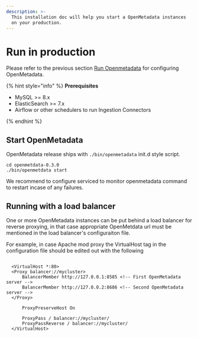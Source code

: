 ```yaml
---
description: >-
  This installation doc will help you start a OpenMetadata instances
  on your production.
---
```



# Run in production

Please refer to the previous section [Run Openmetadata](install/run-openmetadata.md) for configuring OpenMetadata.

{% hint style="info" %}
**Prerequisites**

* MySQL &gt;= 8.x
* ElasticSearch &gt;= 7.x
* Airflow or other schedulers to run Ingestion Connectors

{% endhint %}


## Start OpenMetadata

OpenMetadata release ships with ```./bin/openmetadata``` init.d style 
script. 

```text
cd openmetdata-0.3.0
./bin/openmetdata start
```

We recommend to configure serviced to monitor openmetadata command to restart
incase of any failures.


## Running with a load balancer

One or more OpenMetadata instances can be put behind a load balancer for reverse proxying,
in that case appropriate OpenMetdata url must be mentioned in the load balancer's configuraiton file.

For example, in case Apache mod proxy the VirtualHost tag in the configuration file should be
edited out with the following

```text

  <VirtualHost *:80>
  <Proxy balancer://mycluster>
      BalancerMember http://127.0.0.1:8585 <!-- First OpenMetadata server -->
      BalancerMember http://127.0.0.2:8686 <!-- Second OpenMetadata server -->
  </Proxy>

      ProxyPreserveHost On

      ProxyPass / balancer://mycluster/
      ProxyPassReverse / balancer://mycluster/
  </VirtualHost>
  ```
  